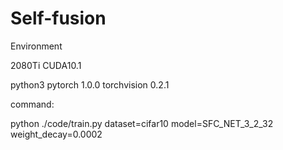 # Self-fusion

Environment

2080Ti CUDA10.1

python3 pytorch 1.0.0 torchvision 0.2.1

command:

python ./code/train.py dataset=cifar10 model=SFC_NET_3_2_32 weight_decay=0.0002
